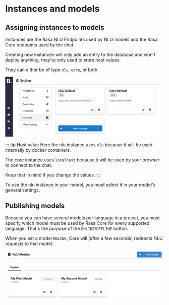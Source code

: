 # Instances and models

## Assigning instances to models

Instances are the Rasa NLU Endpoints used by NLU models and the Rasa Core endpoints used by the chat.

Creating new instances will only add an entry to the database and won't deploy anything, they're only used to store host values.

They can either be of type `nlu`, `core`, or both.

![](../../images/instances_models_1.png)

::: tip Host value
Here the nlu instance uses `nlu` because it will be used internally by docker containers.

The core instance uses `localhost` because it will be used by your browser to connect to the chat.

Keep that in mind if you change the values.
:::

To use the nlu instance in your model, you must select it in your model's general settings.

## Publishing models

Because you can have several models per language in a project, you must specify which model must be used by Rasa Core for every supported language. That's the purpose of the `ONLINE`/`OFFLINE` button.

When you set a model `ONLINE`, Core will (after a few seconds) redirects NLU requests to that model. 

![](../../images/instances_models_2.png)